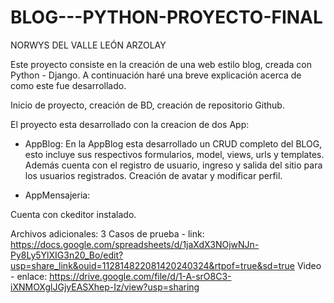 # BLOG---PYTHON-PROYECTO-FINAL
NORWYS DEL VALLE LEÓN ARZOLAY

Este proyecto consiste en la creación de una web estilo blog, creada con Python - Django.
A continuación haré una breve explicación acerca de como este fue desarrollado.

Inicio de proyecto, creación de BD, creación de repositorio Github.

El proyecto esta desarrollado con la creacion de dos App:
- AppBlog: 
En la AppBlog esta desarrollado un CRUD completo del BLOG, esto incluye sus respectivos formularios, model, views, urls y templates.
Además cuenta con el registro de usuario, ingreso y salida del sitio para los usuarios registrados. 
Creación de avatar y modificar perfil. 

- AppMensajeria:



Cuenta con ckeditor instalado. 

Archivos adicionales:
3 Casos de prueba - link: https://docs.google.com/spreadsheets/d/1jaXdX3NOjwNJn-Py8Ly5YlXIG3n20_Bo/edit?usp=share_link&ouid=112814822081420240324&rtpof=true&sd=true
Video - enlace: https://drive.google.com/file/d/1-A-srO8C3-iXNMOXglJGjyEASXhep-Iz/view?usp=sharing









